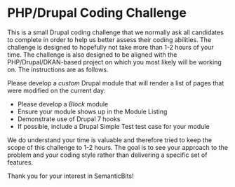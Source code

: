 # PHP/Drupal Coding Challenge

This is a small Drupal coding challenge that we normally ask all candidates to complete in order to help us better assess their coding abilities. The challenge is designed to hopefully not take more than 1-2 hours of your time. The challenge is also designed to be aligned with the PHP/Drupal/DKAN-based project on which you most likely will be working on. The instructions are as follows.

Please develop a _custom_ Drupal module that will render a list of pages that were modified on the current day:
* Please develop a _Block_ module
* Ensure your module shows up in the Module Listing
* Demonstrate use of Drupal 7 hooks
* If possible, include a Drupal Simple Test test case for your module

We do understand your time is valuable and therefore tried to keep the scope of this challenge to 1-2 hours. The goal is to see your approach to the problem and your coding style rather than delivering a specific set of features.

Thank you for your interest in SemanticBits!

